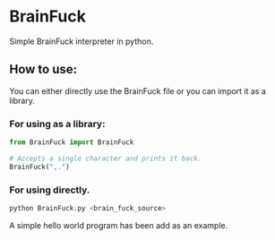 # BrainFuck
Simple BrainFuck interpreter in python.

## How to use:
You can either directly use the BrainFuck file or you can import it as a library.

### For using as a library:
```python
from BrainFuck import BrainFuck

# Accepts a single character and prints it back.
BrainFuck(",.")
```

### For using directly.
```bash
python BrainFuck.py <brain_fuck_source>
```
A simple hello world program has been add as an example.
